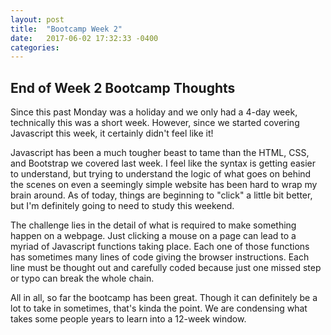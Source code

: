 ```yaml
---
layout: post
title:  "Bootcamp Week 2"
date:   2017-06-02 17:32:33 -0400
categories: 		
---
```


## End of Week 2 Bootcamp Thoughts 

Since this past Monday was a holiday and we only had a 4-day week, technically this was a short week. However, since we started covering Javascript this week, it certainly didn't feel like it!

Javascript has been a much tougher beast to tame than the HTML, CSS, and Bootstrap we covered last week. I feel like the syntax is getting easier to understand, but trying to understand the logic of what goes on behind the scenes on even a seemingly simple website has been hard to wrap my brain around. As of today, things are beginning to "click" a little bit better, but I'm definitely going to need to study this weekend.

The challenge lies in the detail of what is required to make something happen on a webpage. Just clicking a mouse on a page can lead to a myriad of Javascript functions taking place. Each one of those functions has sometimes many lines of code giving the browser instructions. Each line must be thought out and carefully coded because just one missed step or typo can break the whole chain.

All in all, so far the bootcamp has been great. Though it can definitely be a lot to take in sometimes, that's kinda the point. We are condensing what takes some people years to learn into a 12-week window.